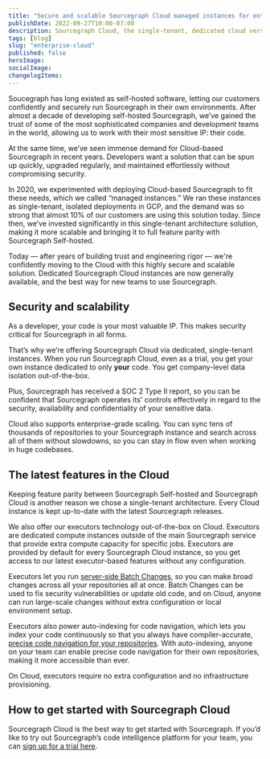 ```yaml
---
title: "Secure and scalable Sourcegraph Cloud managed instances for enterprise"
publishDate: 2022-09-27T10:00-07:00
description: Sourcegraph Cloud, the single-tenant, dedicated cloud version of Sourcegraph, is now generally available.
tags: [blog]
slug: "enterprise-cloud"
published: false
heroImage: 
socialImage: 
changelogItems:
---
```


Soucegraph has long existed as self-hosted software, letting our customers confidently and securely run Sourcegraph in their own environments. After almost a decade of developing self-hosted Sourcegraph, we’ve gained the trust of some of the most sophisticated companies and development teams in the world, allowing us to work with their most sensitive IP: their code.

At the same time, we’ve seen immense demand for Cloud-based Sourcegraph in recent years. Developers want a solution that can be spun up quickly, upgraded regularly, and maintained effortlessly without compromising security.

In 2020, we experimented with deploying Cloud-based Sourcegraph to fit these needs, which we called “managed instances.” We ran these instances as single-tenant, isolated deployments in GCP, and the demand was so strong that almost 10% of our customers are using this solution today. Since then, we’ve invested significantly in this single-tenant architecture solution, making it more scalable and bringing it to full feature parity with Sourcegraph Self-hosted. 

Today — after years of building trust and engineering rigor — we're confidently moving to the Cloud with this highly secure and scalable solution. Dedicated Sourcegraph Cloud instances are now generally available, and the best way for new teams to use Sourcegraph.

## Security and scalability

As a developer, your code is your most valuable IP. This makes security critical for Sourcegraph in all forms.

That’s why we’re offering Sourcegraph Cloud via dedicated, single-tenant instances. When you run Sourcegraph Cloud, even as a trial, you get your own instance dedicated to only **your** code. You get company-level data isolation out-of-the-box.

Plus, Sourcegraph has received a SOC 2 Type II report, so you can be confident that Sourcegraph operates its' controls effectively in regard to the security, availability and confidentiality of your sensitive data.

Cloud also supports enterprise-grade scaling. You can sync tens of thousands of repositories to your Sourcegraph instance and search across all of them without slowdowns, so you can stay in flow even when working in huge codebases.

## The latest features in the Cloud

Keeping feature parity between Sourcegraph Self-hosted and Sourcegraph Cloud is another reason we chose a single-tenant architecture. Every Cloud instance is kept up-to-date with the latest Sourcegraph releases.

We also offer our executors technology out-of-the-box on Cloud. Executors are dedicated compute instances outside of the main Sourcegraph service that provide extra compute capacity for specific jobs. Executors are provided by default for every Sourcegraph Cloud instance, so you get access to our latest executor-based features without any configuration.

Executors let you run [server-side Batch Changes](https://docs.sourcegraph.com/batch_changes/explanations/server_side), so you can make broad changes across all your repositories all at once. Batch Changes can be used to fix security vulnerabilities or update old code, and on Cloud, anyone can run large-scale changes without extra configuration or local environment setup. 

Executors also power auto-indexing for code navigation, which lets you index your code continuously so that you always have compiler-accurate, [precise code navigation for your repositories](https://about.sourcegraph.com/blog/announcing-auto-indexing). With auto-indexing, anyone on your team can enable precise code navigation for their own repositories, making it more accessible than ever.

On Cloud, executors require no extra configuration and no infrastructure provisioning. 

## How to get started with Sourcegraph Cloud

Sourcegraph Cloud is the best way to get started with Sourcegraph. If you’d like to try out Sourcegraph’s code intelligence platform for your team, you can [sign up for a trial here](https://signup.sourcegraph.com/).
